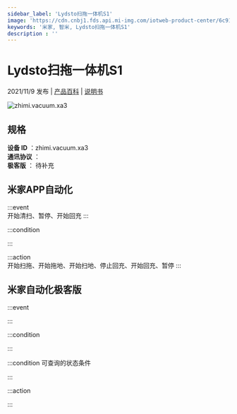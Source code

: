 ```yaml
---
sidebar_label: 'Lydsto扫拖一体机S1'
image: 'https://cdn.cnbj1.fds.api.mi-img.com/iotweb-product-center/6c9134f2b8b5e6cf7964ac3d4f545a74_1633921566417.png?GalaxyAccessKeyId=AKVGLQWBOVIRQ3XLEW&Expires=9223372036854775807&Signature=gBQFDjmQN2GPKNDmS6dkhrPNI2Y='
keywords: '米家, 智米, Lydsto扫拖一体机S1'
description : ''
---
```

# Lydsto扫拖一体机S1

2021/11/9 发布 | [产品百科](https://home.mi.com/webapp/content/baike/product/index.html?model=zhimi.vacuum.xa3/) | [说明书](https://home.mi.com/views/introduction.html?model=zhimi.vacuum.xa3&region=cn)

![zhimi.vacuum.xa3](https://cdn.cnbj1.fds.api.mi-img.com/iotweb-product-center/6c9134f2b8b5e6cf7964ac3d4f545a74_1633921566417.png?GalaxyAccessKeyId=AKVGLQWBOVIRQ3XLEW&Expires=9223372036854775807&Signature=gBQFDjmQN2GPKNDmS6dkhrPNI2Y=)

## 规格  
> 
**设备 ID** ：zhimi.vacuum.xa3  
**通讯协议** ：  
**极客版**  ： 待补充 


## 米家APP自动化  

:::event  
开始清扫、暂停、开始回充
:::

:::condition  

:::

:::action   
开始扫拖、开始拖地、开始扫地、停止回充、开始回充、暂停
:::

## 米家自动化极客版  

:::event  

:::

:::condition  

:::

:::condition 可查询的状态条件  

:::

:::action  

:::

        
